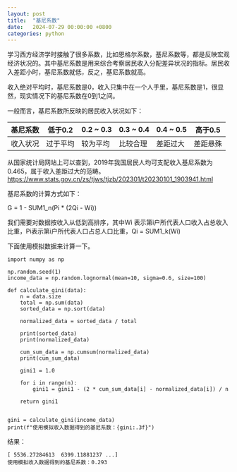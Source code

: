 ```yaml
---
layout: post
title:  "基尼系数"
date:   2024-07-29 00:00:00 +0800
categories: python
---
```


学习西方经济学时接触了很多系数，比如恩格尔系数，基尼系数等，都是反映宏观经济状况的。其中基尼系数是用来综合考察居民收入分配差异状况的指标。居民收入差距小时，基尼系数就低，反之，基尼系数就高。

收入绝对平均时，基尼系数是0，收入只集中在一个人手里，基尼系数是1，很显然，现实情况下的基尼系数在0到1之间。 

一般而言，基尼系数所反映的居民收入状况如下：

| 基尼系数 | 低于0.2 | 0.2 ~ 0.3 | 0.3 ~ 0.4 | 0.4 ~ 0.5 | 高于0.5 | 
| ---- | ---- | ---- | ---- | ---- | ---- |
| 收入状况 | 过于平均 | 较为平均 | 比较合理 | 差距过大 | 差距悬殊 |


从国家统计局网站上可以查到，2019年我国居民人均可支配收入基尼系数为0.465，属于收入差距过大的范畴。
https://www.stats.gov.cn/zs/tjws/tjzb/202301/t20230101_1903941.html


基尼系数的计算方式如下： 

G = 1 - SUM1_n(Pi * (2Qi - Wi))

我们需要对数据按收入从低到高排序，其中Wi 表示第i户所代表人口收入占总收入比重，Pi表示第i户所代表人口占总人口比重，Qi = SUM1_k(Wi)

下面使用模拟数据来计算一下。 


```
import numpy as np

np.random.seed(1)
income_data = np.random.lognormal(mean=10, sigma=0.6, size=100)

def calculate_gini(data):
    n = data.size
    total = np.sum(data)
    sorted_data = np.sort(data)
    
    normalized_data = sorted_data / total  
    
    print(sorted_data)
    print(normalized_data)
    
    cum_sum_data = np.cumsum(normalized_data)
    print(cum_sum_data)

    gini1 = 1.0
  
    for i in range(n): 
        gini1 = gini1 - (2 * cum_sum_data[i] - normalized_data[i]) / n 

    return gini1


gini = calculate_gini(income_data)
print(f"使用模拟收入数据得到的基尼系数：{gini:.3f}")

```

结果： 
```
[ 5536.27284613  6399.11881237 ...]
使用模拟收入数据得到的基尼系数：0.293
```
